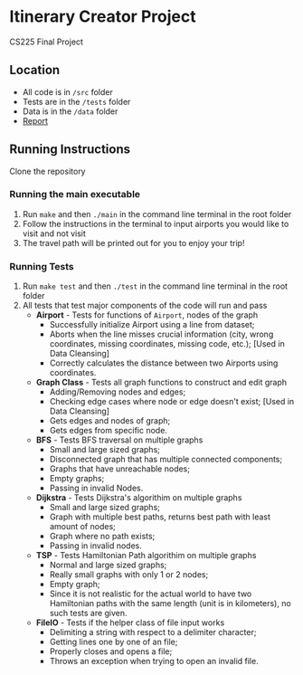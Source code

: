 # Itinerary Creator Project
CS225 Final Project

## Location

* All code is in `/src` folder
* Tests are in the `/tests` folder
* Data is in the `/data` folder
* [Report](./results.md)

## Running Instructions

Clone the repository

### Running the main executable

1. Run `make` and then `./main` in the command line terminal in the root folder
2. Follow the instructions in the terminal to input airports you would like to visit and not visit
3. The travel path will be printed out for you to enjoy your trip!


### Running Tests

1. Run `make test` and then `./test` in the command line terminal in the root folder
2. All tests that test major components of the code will run and pass
    - **Airport** - Tests for functions of `Airport`, nodes of the graph
        - Successfully initialize Airport using a line from dataset;
        - Aborts when the line misses crucial information (city, wrong coordinates, missing coordinates, missing code, etc.); [Used in Data Cleansing]
        - Correctly calculates the distance between two Airports using coordinates.
    - **Graph Class** - Tests all graph functions to construct and edit graph
        - Adding/Removing nodes and edges;
        - Checking edge cases where node or edge doesn't exist; [Used in Data Cleansing]
        - Gets edges and nodes of graph;
        - Gets edges from specific node.
    - **BFS** - Tests BFS traversal on multiple graphs
        - Small and large sized graphs;
        - Disconnected graph that has multiple connected components;
        - Graphs that have unreachable nodes;
        - Empty graphs;
        - Passing in invalid Nodes.
    - **Dijkstra** - Tests Dijkstra's algorithim on multiple graphs
        - Small and large sized graphs;
        - Graph with multiple best paths, returns best path with least amount of nodes;
        - Graph where no path exists;
        - Passing in invalid nodes.
    - **TSP** - Tests Hamiltonian Path algorithim on multiple graphs
        - Normal and large sized graphs;
        - Really small graphs with only 1 or 2 nodes;
        - Empty graph;
        - Since it is not realistic for the actual world to have two Hamiltonian paths with the same length (unit is in kilometers), no such tests are given.
    - **FileIO** - Tests if the helper class of file input works
        - Delimiting a string with respect to a delimiter character;
        - Getting lines one by one of an file;
        - Properly closes and opens a file;
        - Throws an exception when trying to open an invalid file.

